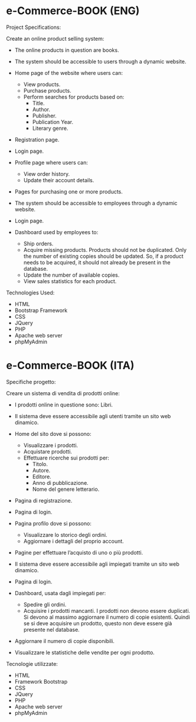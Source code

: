 # e-Commerce-BOOK (ENG)

Project Specifications:

Create an online product selling system:

  - The online products in question are books.

  - The system should be accessible to users through a dynamic website.

  - Home page of the website where users can:

    - View products.
    - Purchase products.
    - Perform searches for products based on:
      - Title.
      - Author.
      - Publisher.
      - Publication Year.
      - Literary genre.
  - Registration page.
  - Login page.
  - Profile page where users can:
     - View order history.
     - Update their account details.
  - Pages for purchasing one or more products.
  - The system should be accessible to employees through a dynamic website.
  - Login page.
  - Dashboard used by employees to:
     - Ship orders.
     - Acquire missing products. Products should not be duplicated. Only the number of existing copies should be updated. So, if a product needs to be acquired, it should not already be present in the database.
     - Update the number of available copies.
     - View sales statistics for each product.

Technologies Used:

  - HTML
  - Bootstrap Framework
  - CSS
  - JQuery
  - PHP
  - Apache web server
  - phpMyAdmin

# e-Commerce-BOOK (ITA)

Specifiche progetto:

Creare un sistema di vendita di prodotti online:

  - I prodotti online in questione sono: Libri.

  - Il sistema deve essere accessibile agli utenti tramite un sito web dinamico.

  - Home del sito dove si possono:

    - Visualizzare i prodotti.
    - Acquistare prodotti.
    - Effettuare ricerche sui prodotti per:
      - Titolo.
      - Autore.
      - Editore.
      - Anno di pubblicazione.
      - Nome del genere letterario.
  - Pagina di registrazione.
  - Pagina di login.
  - Pagina profilo dove si possono:
     - Visualizzare lo storico degli ordini.
     - Aggiornare i dettagli del proprio account.
  - Pagine per effettuare l’acquisto di uno o più prodotti.
  - Il sistema deve essere accessibile agli impiegati tramite un sito web dinamico.
  - Pagina di login.
  - Dashboard, usata dagli impiegati per:
     - Spedire gli ordini.
     - Acquisire i prodotti mancanti. I prodotti non devono essere duplicati. Si devono al massimo aggiornare il numero di copie esistenti. Quindi se si deve acquisire un prodotto, questo non deve essere già presente nel database.
   - Aggiornare il numero di copie disponibili.
   - Visualizzare le statistiche delle vendite per ogni prodotto.

Tecnologie utilizzate:

  - HTML
  - Framework Bootstrap
  - CSS
  - JQuery
  - PHP
  - Apache web server
  - phpMyAdmin
